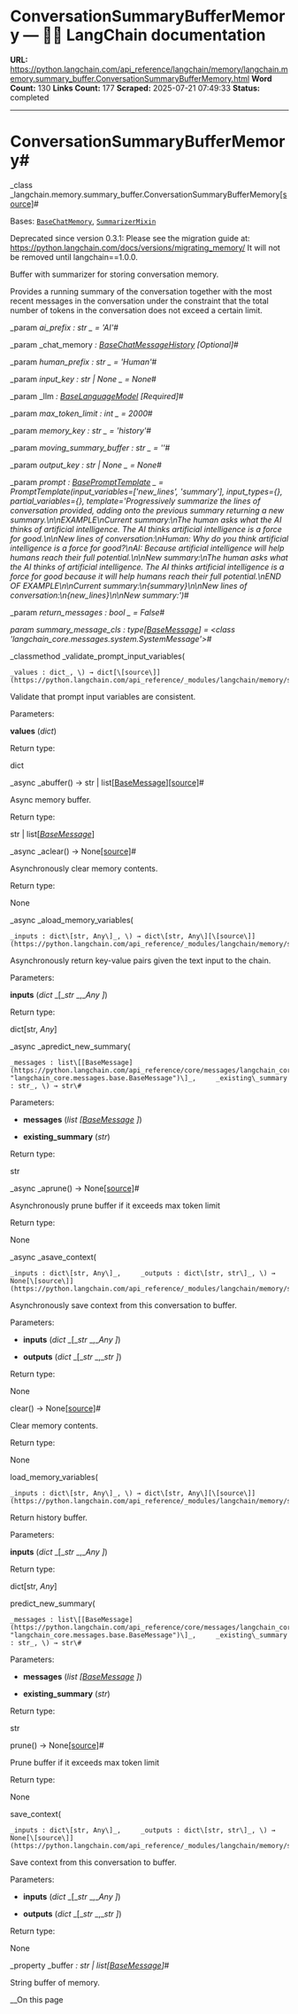 # ConversationSummaryBufferMemory — 🦜🔗 LangChain  documentation

**URL:** https://python.langchain.com/api_reference/langchain/memory/langchain.memory.summary_buffer.ConversationSummaryBufferMemory.html
**Word Count:** 130
**Links Count:** 177
**Scraped:** 2025-07-21 07:49:33
**Status:** completed

---

# ConversationSummaryBufferMemory\#

_class _langchain.memory.summary\_buffer.ConversationSummaryBufferMemory[\[source\]](https://python.langchain.com/api_reference/_modules/langchain/memory/summary_buffer.html#ConversationSummaryBufferMemory)\#     

Bases: [`BaseChatMemory`](https://python.langchain.com/api_reference/langchain/memory/langchain.memory.chat_memory.BaseChatMemory.html#langchain.memory.chat_memory.BaseChatMemory "langchain.memory.chat_memory.BaseChatMemory"), [`SummarizerMixin`](https://python.langchain.com/api_reference/langchain/memory/langchain.memory.summary.SummarizerMixin.html#langchain.memory.summary.SummarizerMixin "langchain.memory.summary.SummarizerMixin")

Deprecated since version 0.3.1: Please see the migration guide at: <https://python.langchain.com/docs/versions/migrating_memory/> It will not be removed until langchain==1.0.0.

Buffer with summarizer for storing conversation memory.

Provides a running summary of the conversation together with the most recent messages in the conversation under the constraint that the total number of tokens in the conversation does not exceed a certain limit.

_param _ai\_prefix _: str_ _ = 'AI'_\#     

_param _chat\_memory _: [BaseChatMessageHistory](https://python.langchain.com/api_reference/core/chat_history/langchain_core.chat_history.BaseChatMessageHistory.html#langchain_core.chat_history.BaseChatMessageHistory "langchain_core.chat_history.BaseChatMessageHistory")_ _\[Optional\]_\#     

_param _human\_prefix _: str_ _ = 'Human'_\#     

_param _input\_key _: str | None_ _ = None_\#     

_param _llm _: [BaseLanguageModel](https://python.langchain.com/api_reference/core/language_models/langchain_core.language_models.base.BaseLanguageModel.html#langchain_core.language_models.base.BaseLanguageModel "langchain_core.language_models.base.BaseLanguageModel")_ _\[Required\]_\#     

_param _max\_token\_limit _: int_ _ = 2000_\#     

_param _memory\_key _: str_ _ = 'history'_\#     

_param _moving\_summary\_buffer _: str_ _ = ''_\#     

_param _output\_key _: str | None_ _ = None_\#     

_param _prompt _: [BasePromptTemplate](https://python.langchain.com/api_reference/core/prompts/langchain_core.prompts.base.BasePromptTemplate.html#langchain_core.prompts.base.BasePromptTemplate "langchain_core.prompts.base.BasePromptTemplate")_ _ = PromptTemplate\(input\_variables=\['new\_lines', 'summary'\], input\_types=\{\}, partial\_variables=\{\}, template='Progressively summarize the lines of conversation provided, adding onto the previous summary returning a new summary.\n\nEXAMPLE\nCurrent summary:\nThe human asks what the AI thinks of artificial intelligence. The AI thinks artificial intelligence is a force for good.\n\nNew lines of conversation:\nHuman: Why do you think artificial intelligence is a force for good?\nAI: Because artificial intelligence will help humans reach their full potential.\n\nNew summary:\nThe human asks what the AI thinks of artificial intelligence. The AI thinks artificial intelligence is a force for good because it will help humans reach their full potential.\nEND OF EXAMPLE\n\nCurrent summary:\n\{summary\}\n\nNew lines of conversation:\n\{new\_lines\}\n\nNew summary:'\)_\#     

_param _return\_messages _: bool_ _ = False_\#     

_param _summary\_message\_cls _: type\[[BaseMessage](https://python.langchain.com/api_reference/core/messages/langchain_core.messages.base.BaseMessage.html#langchain_core.messages.base.BaseMessage "langchain_core.messages.base.BaseMessage")\]__ = <class 'langchain\_core.messages.system.SystemMessage'>_\#     

_classmethod _validate\_prompt\_input\_variables\(

    _values : dict_, \) → dict[\[source\]](https://python.langchain.com/api_reference/_modules/langchain/memory/summary_buffer.html#ConversationSummaryBufferMemory.validate_prompt_input_variables)\#     

Validate that prompt input variables are consistent.

Parameters:     

**values** \(_dict_\)

Return type:     

dict

_async _abuffer\(\) → str | list\[[BaseMessage](https://python.langchain.com/api_reference/core/messages/langchain_core.messages.base.BaseMessage.html#langchain_core.messages.base.BaseMessage "langchain_core.messages.base.BaseMessage")\][\[source\]](https://python.langchain.com/api_reference/_modules/langchain/memory/summary_buffer.html#ConversationSummaryBufferMemory.abuffer)\#     

Async memory buffer.

Return type:     

str | list\[[_BaseMessage_](https://python.langchain.com/api_reference/core/messages/langchain_core.messages.base.BaseMessage.html#langchain_core.messages.base.BaseMessage "langchain_core.messages.base.BaseMessage")\]

_async _aclear\(\) → None[\[source\]](https://python.langchain.com/api_reference/_modules/langchain/memory/summary_buffer.html#ConversationSummaryBufferMemory.aclear)\#     

Asynchronously clear memory contents.

Return type:     

None

_async _aload\_memory\_variables\(

    _inputs : dict\[str, Any\]_, \) → dict\[str, Any\][\[source\]](https://python.langchain.com/api_reference/_modules/langchain/memory/summary_buffer.html#ConversationSummaryBufferMemory.aload_memory_variables)\#     

Asynchronously return key-value pairs given the text input to the chain.

Parameters:     

**inputs** \(_dict_ _\[__str_ _,__Any_ _\]_\)

Return type:     

dict\[str, _Any_\]

_async _apredict\_new\_summary\(

    _messages : list\[[BaseMessage](https://python.langchain.com/api_reference/core/messages/langchain_core.messages.base.BaseMessage.html#langchain_core.messages.base.BaseMessage "langchain_core.messages.base.BaseMessage")\]_,     _existing\_summary : str_, \) → str\#     

Parameters:     

  * **messages** \(_list_ _\[_[_BaseMessage_](https://python.langchain.com/api_reference/core/messages/langchain_core.messages.base.BaseMessage.html#langchain_core.messages.base.BaseMessage "langchain_core.messages.base.BaseMessage") _\]_\)

  * **existing\_summary** \(_str_\)

Return type:     

str

_async _aprune\(\) → None[\[source\]](https://python.langchain.com/api_reference/_modules/langchain/memory/summary_buffer.html#ConversationSummaryBufferMemory.aprune)\#     

Asynchronously prune buffer if it exceeds max token limit

Return type:     

None

_async _asave\_context\(

    _inputs : dict\[str, Any\]_,     _outputs : dict\[str, str\]_, \) → None[\[source\]](https://python.langchain.com/api_reference/_modules/langchain/memory/summary_buffer.html#ConversationSummaryBufferMemory.asave_context)\#     

Asynchronously save context from this conversation to buffer.

Parameters:     

  * **inputs** \(_dict_ _\[__str_ _,__Any_ _\]_\)

  * **outputs** \(_dict_ _\[__str_ _,__str_ _\]_\)

Return type:     

None

clear\(\) → None[\[source\]](https://python.langchain.com/api_reference/_modules/langchain/memory/summary_buffer.html#ConversationSummaryBufferMemory.clear)\#     

Clear memory contents.

Return type:     

None

load\_memory\_variables\(

    _inputs : dict\[str, Any\]_, \) → dict\[str, Any\][\[source\]](https://python.langchain.com/api_reference/_modules/langchain/memory/summary_buffer.html#ConversationSummaryBufferMemory.load_memory_variables)\#     

Return history buffer.

Parameters:     

**inputs** \(_dict_ _\[__str_ _,__Any_ _\]_\)

Return type:     

dict\[str, _Any_\]

predict\_new\_summary\(

    _messages : list\[[BaseMessage](https://python.langchain.com/api_reference/core/messages/langchain_core.messages.base.BaseMessage.html#langchain_core.messages.base.BaseMessage "langchain_core.messages.base.BaseMessage")\]_,     _existing\_summary : str_, \) → str\#     

Parameters:     

  * **messages** \(_list_ _\[_[_BaseMessage_](https://python.langchain.com/api_reference/core/messages/langchain_core.messages.base.BaseMessage.html#langchain_core.messages.base.BaseMessage "langchain_core.messages.base.BaseMessage") _\]_\)

  * **existing\_summary** \(_str_\)

Return type:     

str

prune\(\) → None[\[source\]](https://python.langchain.com/api_reference/_modules/langchain/memory/summary_buffer.html#ConversationSummaryBufferMemory.prune)\#     

Prune buffer if it exceeds max token limit

Return type:     

None

save\_context\(

    _inputs : dict\[str, Any\]_,     _outputs : dict\[str, str\]_, \) → None[\[source\]](https://python.langchain.com/api_reference/_modules/langchain/memory/summary_buffer.html#ConversationSummaryBufferMemory.save_context)\#     

Save context from this conversation to buffer.

Parameters:     

  * **inputs** \(_dict_ _\[__str_ _,__Any_ _\]_\)

  * **outputs** \(_dict_ _\[__str_ _,__str_ _\]_\)

Return type:     

None

_property _buffer _: str | list\[[BaseMessage](https://python.langchain.com/api_reference/core/messages/langchain_core.messages.base.BaseMessage.html#langchain_core.messages.base.BaseMessage "langchain_core.messages.base.BaseMessage")\]_\#     

String buffer of memory.

__On this page